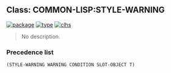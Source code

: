 ## Class: COMMON-LISP:STYLE-WARNING
[![package](https://img.shields.io/badge/Package-COMMON--LISP-5f9ea0.svg?style=social&colorA=999999)](../) [![type](https://img.shields.io/badge/Type-Class-5f9ea0.svg?style=social&colorA=999999)](../#class) [![clhs](https://img.shields.io/badge/CLHS-STYLE--WARNING-5f9ea0.svg?style=social&colorA=999999)](http://www.lispworks.com/documentation/HyperSpec/Body/e_style_.htm) 

> No description.

### Precedence list
```
(STYLE-WARNING WARNING CONDITION SLOT-OBJECT T)
```
